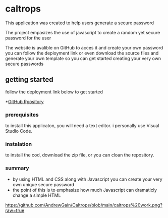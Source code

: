 # caltrops

This application was created to help users generate a secure password

The project empasizes the use of javascript to create a random yet secure password for the user

The website is avalible on GitHub to acces it and create your own password you can follow the deployment link or even download the source files and generate your own template so you can get started creating your very own secure passwords

## getting started 

follow the deployment link below to get started

*[GitHub Rpository](https://github.com/AndrewGain/Caltrops)


### prerequisites
to install this applicaton, you will need a text editor. i personally use Visual Studio Code.

### instalation
to install the cod, download the zip file, or you can cloan the repository.

### summary 
* by using HTML and CSS along with Javascript you can create your very own unique secure password
* the point of this is to emphasize how much Javascript can dramaticly change a simple HTML

https://github.com/AndrewGain/Caltrops/blob/main/caltrops%20work.png?raw=true
